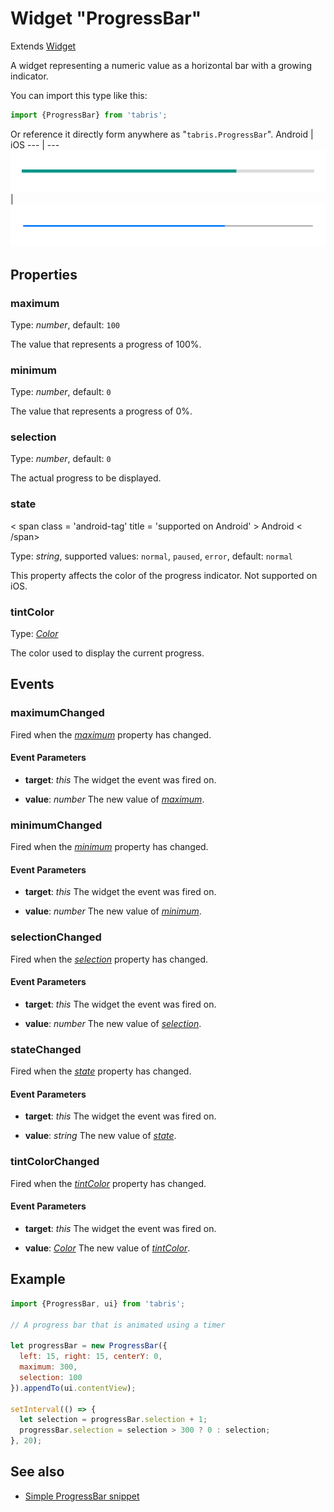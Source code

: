 ---
---
# Widget "ProgressBar"

Extends [Widget](Widget.md)

A widget representing a numeric value as a horizontal bar with a growing indicator.

You can import this type like this:
```js
import {ProgressBar} from 'tabris';
```
Or reference it directly form anywhere as "`tabris.ProgressBar`".
Android | iOS
--- | ---
![ProgressBar on Android](img/android/ProgressBar.png) | ![ProgressBar on iOS](img/ios/ProgressBar.png)

## Properties

### maximum


Type: *number*, default: `100`

The value that represents a progress of 100%.

### minimum


Type: *number*, default: `0`

The value that represents a progress of 0%.

### selection


Type: *number*, default: `0`

The actual progress to be displayed.

### state
<p class="platforms"> < span class = 'android-tag' title = 'supported on Android' > Android < /span></p>

Type: *string*, supported values: `normal`, `paused`, `error`, default: `normal`

This property affects the color of the progress indicator. Not supported on iOS.

### tintColor


Type: *[Color](../types.md#color)*

The color used to display the current progress.


## Events

### maximumChanged

Fired when the [*maximum*](#maximum) property has changed.

#### Event Parameters 
- **target**: *this*
    The widget the event was fired on.

- **value**: *number*
    The new value of [*maximum*](#maximum).


### minimumChanged

Fired when the [*minimum*](#minimum) property has changed.

#### Event Parameters 
- **target**: *this*
    The widget the event was fired on.

- **value**: *number*
    The new value of [*minimum*](#minimum).


### selectionChanged

Fired when the [*selection*](#selection) property has changed.

#### Event Parameters 
- **target**: *this*
    The widget the event was fired on.

- **value**: *number*
    The new value of [*selection*](#selection).


### stateChanged

Fired when the [*state*](#state) property has changed.

#### Event Parameters 
- **target**: *this*
    The widget the event was fired on.

- **value**: *string*
    The new value of [*state*](#state).


### tintColorChanged

Fired when the [*tintColor*](#tintColor) property has changed.

#### Event Parameters 
- **target**: *this*
    The widget the event was fired on.

- **value**: *[Color](../types.md#color)*
    The new value of [*tintColor*](#tintColor).





## Example
```js
import {ProgressBar, ui} from 'tabris';

// A progress bar that is animated using a timer

let progressBar = new ProgressBar({
  left: 15, right: 15, centerY: 0,
  maximum: 300,
  selection: 100
}).appendTo(ui.contentView);

setInterval(() => {
  let selection = progressBar.selection + 1;
  progressBar.selection = selection > 300 ? 0 : selection;
}, 20);
```
## See also

- [Simple ProgressBar snippet](https://github.com/eclipsesource/tabris-js/tree/v3.0.0-beta1/snippets/progressbar.js)
